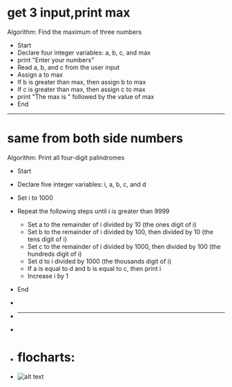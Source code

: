 # get 3 input,print max
Algorithm: Find the maximum of three numbers
- Start
- Declare four integer variables: a, b, c, and max
- print "Enter your numbers"
- Read a, b, and c from the user input
- Assign a to max
- If b is greater than max, then assign b to max
- If c is greater than max, then assign c to max
- print "The max is " followed by the value of max
- End

-----------------

# same from both side numbers

Algorithm: Print all four-digit palindromes
- Start
- Declare five integer variables: i, a, b, c, and d
- Set i to 1000
- Repeat the following steps until i is greater than 9999
  - Set a to the remainder of i divided by 10 (the ones digit of i)
  - Set b to the remainder of i divided by 100, then divided by 10 (the tens digit of i)
  - Set c to the remainder of i divided by 1000, then divided by 100 (the hundreds digit of i)
  - Set d to i divided by 1000 (the thousands digit of i)
  - If a is equal to d and b is equal to c, then print i
  - Increase i by 1
- End

- 
- *************************************************************************************

- 
- # flocharts:
- ![alt text]([http://url/to/img.png](https://upload.wikimedia.org/wikipedia/commons/thumb/4/40/If_Else_Flowchart.png/554px-If_Else_Flowchart.png)https://upload.wikimedia.org/wikipedia/commons/thumb/4/40/If_Else_Flowchart.png/554px-If_Else_Flowchart.png)
